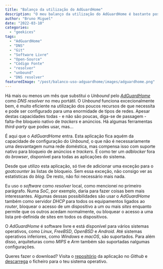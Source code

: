 ```yaml
---
title: "Balanço da utilização do AdGuardHome"
description: "O meu balanço da utilização do AdGuardHome é bastante positivo e recomendo a aplicação"
author: "Bruno Miguel"
date: "2022-03-10"
categories: 
  - "geekices"
tags:
  - "AdGuardHome"
  - "DNS"
  - "Git"
  - "Software Livre"
  - "Open-Source"
  - "Código Fonte"
  - "resolver"
  - "unbound"
  - "DNS resolver"
featuredImage: "/post/balanco-uso-adguardhome/images/adguardhome.png"
---
```


Há mais ou menos um mês que substitui o *Unbound* pelo *[AdGuardHome](https://adguard.com/en/adguard-home/overview.html)* como *DNS resolver* no meu portátil. O _Unbound_ funciona excecionalmente bem, é muito eficiente na utilização dos poucos recursos de que necessita e pode ser configurado para uma enormidade de tipos de redes. Apesar destas capacidades todas - e não são poucas, diga-se de passagem - falta-lhe bloqueio nativo de *trackers* e anúncios. Há algumas ferramentas _third-party_ que podes usar, mas...

É aqui que o *AdGuardHome* entra. Esta aplicação fica aquém da capacidade de configuração do _Unbound_, o que não é necessariamente uma desvantagem numa rede doméstica, mas compensa isso com suporte nativo para bloqueio de anúncios e *trackers*. É como ter um _adblocker_ fora do *browser*, disponível para todas as aplicações do sistema.

Desde que utilizo esta aplicação, só tive de adicionar uma exceção para o *goatcounter* às listas de bloqueio. Sem essa exceção, não consigo ver as estatísticas do *blog*. De resto, não foi necessário mais nada.

Eu uso o *software* como *resolver* local, como mencionei no primeiro parágrafo. Numa *SoC*, por exemplo, daria para fazer coisas bem mais interessantes. Algumas dessas possibilidades são usar o _AdGuardHome_ também como servidor _DHCP_ para todos os equipamentos ligados ao *router*, bloquear o acesso de um dispositivo a um ou mais *sites* enquanto permite que os outros acedam normalmente, ou bloquear o acesso a uma lista pré-definida de sites em todos os dispositivos.

O _AdGuardHome_ é software livre e está disponível para vários sistemas operativos, como *Linux*, *FreeBSD*, *OpenBSD* e *Android*. Até sistemas operativos inferiores, como *Windows* e *macOS*, são suportados. Para além disso, arquiteturas como *MIPS* e *Arm* também são suportadas nalgumas configurações.

Queres fazer o download? Visita o [repositório](https://github.com/AdguardTeam/AdGuardHome/) da aplicação no *Github* e [descarrega](https://github.com/AdguardTeam/AdGuardHome/releases) o ficheiro para o teu sistema operativo.
